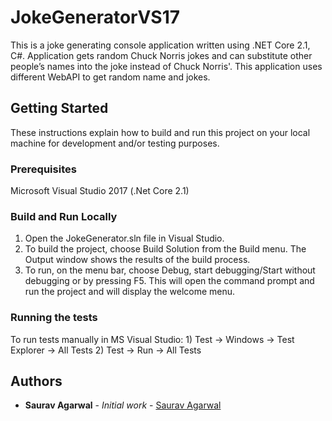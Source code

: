 # JokeGeneratorVS17

This is a joke generating console application written using .NET Core 2.1, C#. Application gets random Chuck Norris jokes and can substitute other people’s names into the joke instead of Chuck Norris'. This application uses different WebAPI to get random name and jokes.

## Getting Started  
These instructions explain how to build and run this project on your local machine for development and/or testing purposes.  

### Prerequisites  
Microsoft Visual Studio 2017 (.Net Core 2.1)    

### Build and Run Locally
1.	Open the JokeGenerator.sln file in Visual Studio.
2.	To build the project, choose Build Solution from the Build menu. The Output window shows the results of the build process.
3.	To run, on the menu bar, choose Debug, start debugging/Start without debugging or by pressing F5. This will open the command prompt and run the project and will display the welcome menu.

### Running the tests
To run tests manually in MS Visual Studio: 
          1) Test -> Windows -> Test Explorer -> All Tests
          2) Test -> Run -> All Tests
## Authors  

* **Saurav Agarwal** - *Initial work* - [Saurav Agarwal](https://github.com/saurav7044)
